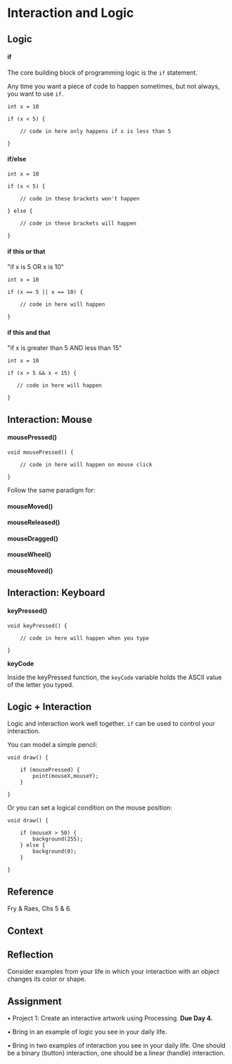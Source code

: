 # Interaction and Logic


## Logic

#### if

The core building block of programming logic is the `if` statement.

Any time you want a piece of code to happen sometimes, but not always, you want to use `if`.

```
int x = 10

if (x < 5) {

	// code in here only happens if x is less than 5
	
}
```

#### if/else

```
int x = 10

if (x < 5) {

	// code in these brackets won't happen
	
} else {

    // code in these brackets will happen

}
```

#### if this or that

"if x is 5 OR x is 10"

```
int x = 10

if (x == 5 || x == 10) {

	// code in here will happen
	
} 
```

#### if this and that

"if x is greater than 5 AND less than 15"

```
int x = 10

if (x > 5 && x < 15) {

   // code in here will happen
	
} 
```


## Interaction: Mouse

#### mousePressed()

```
void mousePressed() {

    // code in here will happen on mouse click

}
```

Follow the same paradigm for:

#### mouseMoved()

#### mouseReleased()

#### mouseDragged()

#### mouseWheel()

#### mouseMoved()



## Interaction: Keyboard

#### keyPressed()

```
void keyPressed() {

    // code in here will happen when you type

}
```

**keyCode**

Inside the keyPressed function, the `keyCode` variable holds the ASCII value of the letter you typed.


## Logic + Interaction

Logic and interaction work well together. `if` can be used to control your interaction.

You can model a simple pencil:

```
void draw() {

	if (mousePressed) {
		point(mouseX,mouseY);
	}

}
```

Or you can set a logical condition on the mouse position:

```
void draw() {

	if (mouseX > 50) {
		background(255);
	} else {
		background(0);
	}

}
```

## Reference

Fry & Raes, Chs 5 & 6.


## Context


## Reflection

Consider examples from your life in which your interaction with an object changes its color or shape.	

## Assignment

• Project 1: Create an interactive artwork using Processing. **Due Day 4.**

• Bring in an example of logic you see in your daily life. 

• Bring in two examples of interaction you see in your daily life. One should be a binary (button) interaction, one should be a linear (handle) interaction.